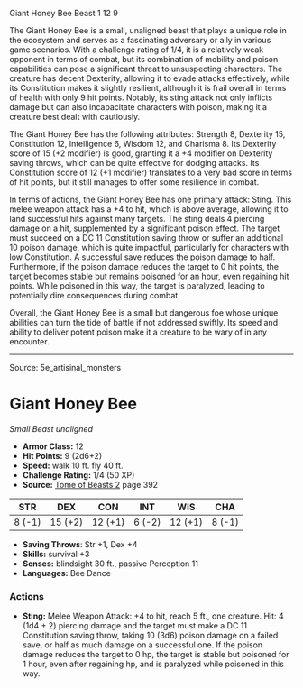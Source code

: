 <MonsterName/>Giant Honey Bee</MonsterName>
<CreatureType/>Beast</CreatureType>
<CR/>1</CR>
<AC/>12</AC>
<HP/>9</HP>
<summary>The Giant Honey Bee is a small, unaligned beast that plays a unique role in the ecosystem and serves as a fascinating adversary or ally in various game scenarios. With a challenge rating of 1/4, it is a relatively weak opponent in terms of combat, but its combination of mobility and poison capabilities can pose a significant threat to unsuspecting characters. The creature has decent Dexterity, allowing it to evade attacks effectively, while its Constitution makes it slightly resilient, although it is frail overall in terms of health with only 9 hit points. Notably, its sting attack not only inflicts damage but can also incapacitate characters with poison, making it a creature best dealt with cautiously.</summary>

<detail>

The Giant Honey Bee has the following attributes: Strength 8, Dexterity 15, Constitution 12, Intelligence 6, Wisdom 12, and Charisma 8. Its Dexterity score of 15 (+2 modifier) is good, granting it a +4 modifier on Dexterity saving throws, which can be quite effective for dodging attacks. Its Constitution score of 12 (+1 modifier) translates to a very bad score in terms of hit points, but it still manages to offer some resilience in combat.

In terms of actions, the Giant Honey Bee has one primary attack: Sting. This melee weapon attack has a +4 to hit, which is above average, allowing it to land successful hits against many targets. The sting deals 4 piercing damage on a hit, supplemented by a significant poison effect. The target must succeed on a DC 11 Constitution saving throw or suffer an additional 10 poison damage, which is quite impactful, particularly for characters with low Constitution. A successful save reduces the poison damage to half. Furthermore, if the poison damage reduces the target to 0 hit points, the target becomes stable but remains poisoned for an hour, even regaining hit points. While poisoned in this way, the target is paralyzed, leading to potentially dire consequences during combat. 

Overall, the Giant Honey Bee is a small but dangerous foe whose unique abilities can turn the tide of battle if not addressed swiftly. Its speed and ability to deliver potent poison make it a creature to be wary of in any encounter.</detail>



---

Source: 5e_artisinal_monsters

# Giant Honey Bee

*Small* *Beast* *unaligned*

- **Armor Class:** 12
- **Hit Points:** 9 (2d6+2)
- **Speed:** walk 10 ft. fly 40 ft.
- **Challenge Rating:** 1/4 (50 XP)
- **Source:** [Tome of Beasts 2](https://koboldpress.com/kpstore/product/tome-of-beasts-2-for-5th-edition) page 392

| STR | DEX | CON | INT | WIS | CHA |
| --- | --- | --- | --- | --- | --- |
| 8 (-1) | 15 (+2) | 12 (+1) | 6 (-2) | 12 (+1) | 8 (-1) |

- **Saving Throws**: Str +1, Dex +4
- **Skills:** survival +3
- **Senses:** blindsight 30 ft., passive Perception 11
- **Languages:** Bee Dance

### Actions

- **Sting:** Melee Weapon Attack: +4 to hit, reach 5 ft., one creature. Hit: 4 (1d4 + 2) piercing damage and the target must make a DC 11 Constitution saving throw, taking 10 (3d6) poison damage on a failed save, or half as much damage on a successful one. If the poison damage reduces the target to 0 hp, the target is stable but poisoned for 1 hour, even after regaining hp, and is paralyzed while poisoned in this way.




